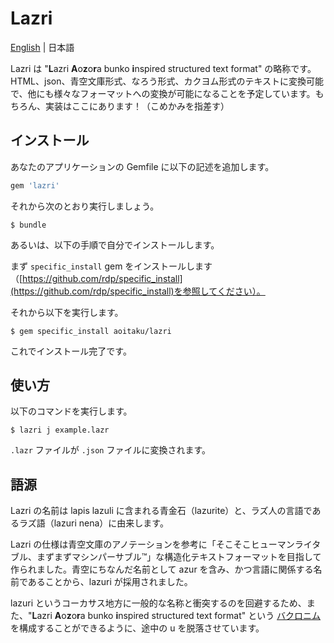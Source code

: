 # Lazri

[English](//github.com/aoitaku/lazri/blob/master/readme_en.md) | 日本語

Lazri は "**L**azri **A**o**z**o**r**a bunko **i**nspired structured text format" の略称です。HTML、json、青空文庫形式、なろう形式、カクヨム形式のテキストに変換可能で、他にも様々なフォーマットへの変換が可能になることを予定しています。もちろん、実装はここにあります！（こめかみを指差す）

## インストール

あなたのアプリケーションの Gemfile に以下の記述を追加します。

```ruby
gem 'lazri'
```

それから次のとおり実行しましょう。

    $ bundle

あるいは、以下の手順で自分でインストールします。

まず `specific_install` gem をインストールします（[https://github.com/rdp/specific_install](https://github.com/rdp/specific_install)を参照してください）。

それから以下を実行します。

    $ gem specific_install aoitaku/lazri

これでインストール完了です。

## 使い方

以下のコマンドを実行します。

    $ lazri j example.lazr

`.lazr` ファイルが `.json` ファイルに変換されます。

## 語源

Lazri の名前は lapis lazuli に含まれる青金石（lazurite）と、ラズ人の言語であるラズ語（lazuri nena）に由来します。

Lazri の仕様は青空文庫のアノテーションを参考に「そこそこヒューマンライタブル、まずまずマシンパーサブル™」な構造化テキストフォーマットを目指して作られました。青空にちなんだ名前として azur を含み、かつ言語に関係する名前であることから、lazuri が採用されました。

lazuri というコーカサス地方に一般的な名称と衝突するのを回避するため、また、"**L**azri **A**o**z**o**r**a bunko **i**nspired structured text format" という [バクロニム](https://ja.wikipedia.org/wiki/%E3%83%90%E3%82%AF%E3%83%AD%E3%83%8B%E3%83%A0) を構成することができるように、途中の u を脱落させています。

